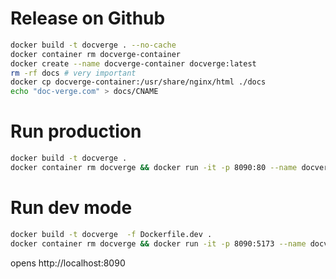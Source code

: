 # Release on Github

```bash
docker build -t docverge . --no-cache
docker container rm docverge-container
docker create --name docverge-container docverge:latest
rm -rf docs # very important
docker cp docverge-container:/usr/share/nginx/html ./docs
echo "doc-verge.com" > docs/CNAME
```

# Run production

```bash
docker build -t docverge .
docker container rm docverge && docker run -it -p 8090:80 --name docverge docverge:latest
```

# Run dev mode

```bash
docker build -t docverge  -f Dockerfile.dev .
docker container rm docverge && docker run -it -p 8090:5173 --name docverge -v /Users/ambu/Downloads/tmp/docverge-website/src:/app/src  docverge:latest
```
opens http://localhost:8090
